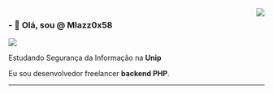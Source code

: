 <img align='right' src="https://github-readme-stats.vercel.app/api?username=mlazz0x58&show_icons=true&title_color=008000&text_color=228B22&icon_color=32CD32&bg_color=f8efd4&cache_seconds=2300">

### - 👋 Olá, sou @ Mlazz0x58

<img src="https://img.shields.io/static/v1?label=Overview&message=Michel+Lazzarin&color=f8efd4&style=for-the-badge&logo=GitHub">

<p>

Estudando Segurança da Informação na **Unip**<br/>

Eu sou desenvolvedor freelancer **backend PHP**.


</p>
<hr>
